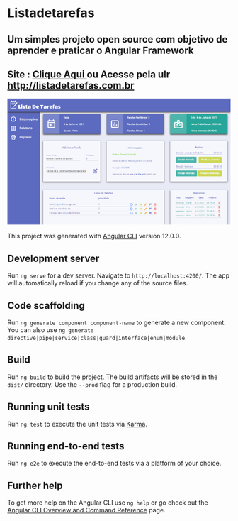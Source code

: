 # Listadetarefas

## Um simples projeto open source com objetivo de aprender e praticar o Angular Framework

## Site : [Clique Aqui ](http://listadetarefas.com.br) ou Acesse pela ulr http://listadetarefas.com.br

![Imagem HomePage](https://github.com/fernando-albsilva/lista_de_tarefas_angular/blob/master/imgReadme/Screenshot_3pq.png)

This project was generated with [Angular CLI](https://github.com/angular/angular-cli) version 12.0.0.

## Development server

Run `ng serve` for a dev server. Navigate to `http://localhost:4200/`. The app will automatically reload if you change any of the source files.

## Code scaffolding

Run `ng generate component component-name` to generate a new component. You can also use `ng generate directive|pipe|service|class|guard|interface|enum|module`.

## Build

Run `ng build` to build the project. The build artifacts will be stored in the `dist/` directory. Use the `--prod` flag for a production build.

## Running unit tests

Run `ng test` to execute the unit tests via [Karma](https://karma-runner.github.io).

## Running end-to-end tests

Run `ng e2e` to execute the end-to-end tests via a platform of your choice.

## Further help

To get more help on the Angular CLI use `ng help` or go check out the [Angular CLI Overview and Command Reference](https://angular.io/cli) page.
